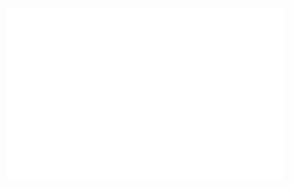 <p align="left">
    <a href="https://github.com/ibrahimcaj/">
        <img src="./snippet.svg" width="500px" />
    </a>
</p>
